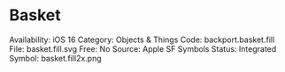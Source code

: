 # Basket

Availability: iOS 16
Category: Objects & Things
Code: backport.basket.fill
File: basket.fill.svg
Free: No
Source: Apple SF Symbols
Status: Integrated
Symbol: basket.fill2x.png